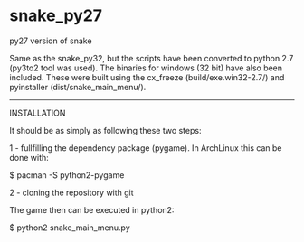 # snake_py27
py27 version of snake

Same as the snake_py32, but the scripts have been converted to python 2.7 (py3to2 tool was used).
The binaries for windows (32 bit) have also been included. These were built using the cx_freeze (build/exe.win32-2.7/)
and pyinstaller (dist/snake_main_menu/).

--------------------
INSTALLATION

It should be as simply as following these two steps:

1 - fullfilling the dependency package (pygame). In ArchLinux this can be done with:

$ pacman -S python2-pygame

2 - cloning the repository with git

The game then can be executed in python2:

$ python2 snake_main_menu.py
